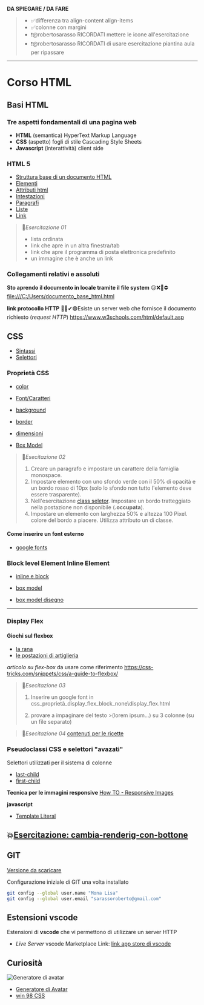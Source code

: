
**DA SPIEGARE / DA FARE**
> - ✅differenza tra align-content  align-items
> - ✅colonne con margini
> - ❗@robertosarasso RICORDATI mettere le icone all'esercitazione  
> - ❗@robertosarasso RICORDATI di usare esercitazione piantina aula per ripassare  
---


# Corso HTML 

## Basi HTML

### Tre aspetti fondamentali di una pagina web

- **HTML** (semantica) HyperText Markup Language
- **CSS** (aspetto) fogli di stile  Cascading Style Sheets
- **Javascript** (interattività) client side

### HTML 5

- [Struttura base di un documento HTML](https://www.w3schools.com/html/default.asp)
- [Elementi](https://www.w3schools.com/html/html_elements.asp)
- [Attributi html](https://www.w3schools.com/html/html_attributes.asp)
- [Intestazioni](https://www.w3schools.com/html/html_headings.asp)
- [Paragrafi](https://www.w3schools.com/html/html_paragraphs.asp)
- [Liste](https://www.w3schools.com/html/html_lists.asp) 
- [Link](https://www.w3schools.com/html/html_links.asp) 


> 🧧*Esercitazione 01*
> - lista ordinata
> - link che apre in un altra finestra/tab
> - link che apre il programma di posta elettronica predefinito
> - un immagine  che è anche un link


### Collegamenti relativi e assoluti

**Sto aprendo il documento in locale tramite il file system**
😢❌🚫⛔[file:///C:/Users/documento_base_html.html
](locale)

**link protocollo HTTP**
💚✅✔🟢Esiste un server web che fornisce il documento richiesto (*request HTTP*)
https://www.w3schools.com/html/default.asp


## CSS

  - [Sintassi](https://www.w3schools.com/css/css_syntax.asp)
  - [Selettori](https://www.w3schools.com/css/css_selectors.asp)

### Proprietà CSS
  - [color](https://www.w3schools.com/css/css_colors.asp)
  - [Font/Caratteri](https://www.w3schools.com/css/css_font.asp)
  - [background](https://www.w3schools.com/css/css_background.asp)
  - [border](https://www.w3schools.com/css/css_border.asp)
  - [dimensioni](https://www.w3schools.com/css/css_dimension.asp)

  - [Box Model](https://www.w3schools.com/css/css_boxmodel.asp)



> 🧧*Esecitazione 02*
> 
> 1. Creare un  paragrafo e impostare un carattere della famiglia monospace.
> 2. Impostare elemento con uno sfondo  verde con il 50% di opacità e un bordo rosso di 10px (solo lo sfondo non tutto l'elemento deve essere trasparente). 
> 3. Nell'esercitazione [class seletor](./selettori_css/class_selector.html).
> Impostare un bordo tratteggiato nella postazione non disponibile (**.occupata**).
> 4. Impostare un elemento con larghezza 50% e altezza 100 Pixel. colore del bordo a piacere. Utilizza attributo un di classe.
 
#### Come inserire un font esterno

- [google fonts](https://fonts.google.com/) 

###  Block level Element  Inline Element

- [inline e block](https://www.w3schools.com/html/html_blocks.asp)

- [box model](https://www.w3schools.com/css/css_boxmodel.asp)
- [box model disegno](https://en.wikipedia.org/wiki/CSS_box_model#/media/File:Boxmodell-detail.png)

---

### Display Flex

#### Giochi sul flexbox

- [la rana](https://flexboxfroggy.com/#it)
- [le postazioni di artiglieria](http://www.flexboxdefense.com/)

*articolo su flex-box* da usare come riferimento
https://css-tricks.com/snippets/css/a-guide-to-flexbox/



> 🧧*Esecitazione 03*
> 1. Inserire un google font in
> css_proprietà_display_flex_block_none\display_flex.html
>
> 2. provare a impaginare del testo >(lorem ipsum...) su 3 colonne (su un file separato)


> 🧧*Esecitazione 04*
> [contenuti per le ricette](https://docs.google.com/document/d/1dd-LK3iUORhKvIVfVG4PsaHJ1GDdMRcueW81qg6v23U/edit)



### Pseudoclassi CSS e selettori "avazati"

Selettori utilizzati per il sistema di colonne
- [last-child](https://www.w3schools.com/cssref/sel_last-child.php)
- [first-child](https://www.w3schools.com/cssref/sel_firstchild.php)

**Tecnica per le immagini responsive**
[How TO - Responsive Images](https://www.w3schools.com/howto/howto_css_image_responsive.asp)


**javascript**

- [Template Literal](https://developer.mozilla.org/en-US/docs/Web/JavaScript/Reference/Template_literals)


## 💥[Esercitazione: cambia-renderig-con-bottone](https://docs.google.com/drawings/d/1nvfe5OaU3-Q8cvCd7u5K-Zw_HMRVGLay80e6_vxSFYE/edit?usp=sharing)



## GIT 

[Versione da scaricare](https://git-scm.com/)

Configurazione iniziale di GIT una volta installato
```bash
git config --global user.name "Mona Lisa"
git config --global user.email "sarassoroberto@gmail.com"
```


## Estensioni vscode
Estensioni di **vscode** che vi permettono di utilizzare un server HTTP

- *Live Server* vscode Marketplace Link: [link app store di vscode](https://marketplace.visualstudio.com/items?itemName=ritwickdey.LiveServer)


## Curiosità
![Generatore di avatar](https://pravatar.cc/)
- [Generatore di Avatar](https://i.pravatar.cc) 
- [win 98 CSS](https://jdan.github.io/98.css/)



